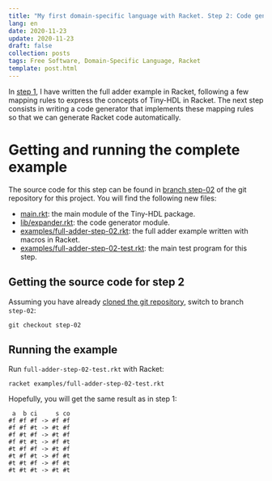 ```yaml
---
title: "My first domain-specific language with Racket. Step 2: Code generation"
lang: en
date: 2020-11-23
update: 2020-11-23
draft: false
collection: posts
tags: Free Software, Domain-Specific Language, Racket
template: post.html
---
```


In [step 1](/2020/11/16/my-first-domain-specific-language-with-racket.-step-1:-execution),
I have written the full adder example in Racket, following a few mapping rules
to express the concepts of Tiny-HDL in Racket.
The next step consists in writing a code generator that implements these mapping rules
so that we can generate Racket code automatically.

<!-- more -->

Getting and running the complete example
========================================

The source code for this step can be found in [branch step-02](https://github.com/aumouvantsillage/Tiny-HDL-Racket/tree/step-02)
of the git repository for this project.
You will find the following new files:

* [main.rkt](https://github.com/aumouvantsillage/Tiny-HDL-Racket/blob/step-02/main.rkt):
  the main module of the Tiny-HDL package.
* [lib/expander.rkt](https://github.com/aumouvantsillage/Tiny-HDL-Racket/blob/step-02/lib/expander.rkt):
  the code generator module.
* [examples/full-adder-step-02.rkt](https://github.com/aumouvantsillage/Tiny-HDL-Racket/blob/step-02/examples/full-adder-step-02.rkt):
  the full adder example written with macros in Racket.
* [examples/full-adder-step-02-test.rkt](https://github.com/aumouvantsillage/Tiny-HDL-Racket/blob/step-01/examples/full-adder-step-01-test.rkt):
  the main test program for this step.

Getting the source code for step 2
----------------------------------

Assuming you have already [cloned the git repository](/2020/11/16/my-first-domain-specific-language-with-racket.-step-1:-execution/#getting-the-source-code-for-step-1),
switch to branch `step-02`:

```
git checkout step-02
```

Running the example
-------------------

Run `full-adder-step-02-test.rkt` with Racket:

```
racket examples/full-adder-step-02-test.rkt
```

Hopefully, you will get the same result as in step 1:

```
 a  b ci     s co
#f #f #f -> #f #f
#f #f #t -> #t #f
#f #t #f -> #t #f
#f #t #t -> #f #t
#t #f #f -> #t #f
#t #f #t -> #f #t
#t #t #f -> #f #t
#t #t #t -> #t #t
```

